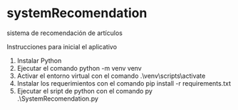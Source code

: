 # systemRecomendation
sistema de recomendación de artículos

Instrucciones para inicial el aplicativo 
1. Instalar Python
2. Ejecutar el comando python -m venv venv
3. Activar el entorno virtual con el comando .\venv\scripts\activate
4. Instalar los requerimientos con el comando pip install -r requirements.txt
5. Ejecutar el sript de python con el comando py .\SystemRecomendation.py
